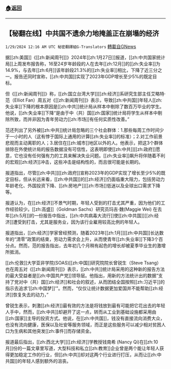 ###  [:house:返回](README.md)
---


## 【秘翻在线】中共国不遗余力地掩盖正在崩塌的经济
`1/29/2024 12:16 AM UTC 秘密翻譯組G-Translators` [轉載自GNews](https://gnews.org/articles/2261188)

据[[zh:美国]]《[[zh:新闻周刊]]》2024年[[zh:1月27日]]报道，[[zh:中共国家统计局]]上周发布报告称，16至24岁年龄段的人在去年[[zh:12月]]的[[zh:失业率]]为14.9%，与去年[[zh:6月]]该年龄段21.3%的[[zh:失业率]]相比，下降了近三分之一。报告还同时宣称，[[zh:中共国]]实现了2023年GDP增长至少5%的既定目标。

但《[[zh:新闻周刊]]》称，[[zh:国立台湾大学]][[zh:经济]]系研究生部主任艾略特·范（Elliot Fan）周五对《[[zh:新闻周刊]]》表示，导致[[zh:中共国]]年轻人[[zh:失业率]]下降的根本原因是[[zh:中共]]统计局从样本中剔除了数百万毕业的学生。他说，[[zh:失业率]]下降“是由于中（共）国[[zh:国家]]统计局将学生从样本中剔除所致，而并非因为青年劳动力[[zh:市场]]有任何实质性改善。”

范还列出了另外被[[zh:中共]]统计局忽略的三个社会群体：1.那些每周工作时间少于一小时的人（这有悖于国际上通用的计算[[zh:失业率]]的标准）；2.对工作前景悲观而主动离职的人；3.居住在[[zh:城市]]地区以外的人。他表示，把这3个群体排除在外使统计局的报告数据没有可信性，这表明即使[[zh:中共]][[zh:政府]]愿意，它也没有任何强有力的工具来解决失业问题。[[zh:失业率]]飙升将伴随着不利的宏观[[zh:经济]]冲击，这些冲击是结构性的，而且很可能是长期的。

报道指出，尽管[[zh:中共]][[zh:政府]]宣称2023年的GDP实现了增长至少5%的既定目标，但从长远来看，[[zh:中共国]]的[[zh:经济]]仍面临重大阻力，包括劳动力年龄老化、外国投资下降、[[zh:房地产]][[zh:市场]]低迷以及全球出口需求下降等。

报道认为，在[[zh:经济]]不景气时期，年轻人受到的打击尤其严重，因为他们的工作经验较少。[[zh:高盛]]（Goldman Sachs）研究员玛吉·魏(Maggie Wei) 在去年[[zh:5月]]的一份报告中指出，[[zh:中共病毒大流行]]使[[zh:中共国]][[zh:经济]]遭受到打击，尤其是服务业，因为该行业雇用较高比例的年轻人。

报道指出，[[zh:经济]]学家曾经预测，随着2023年[[zh:1月]][[zh:中共国]]长达数年的“清零”政策的结束，劳动力需求会上升，从而使青年[[zh:失业率]]下降3个百分点。然而，范的报告指出，去年初几个月稍有起色的增长却被夏季毕业生的激增所抵消。

[[zh:伦敦]]大学亚非学院(SOAS)[[zh:中国]]研究院院长曾锐生（Steve Tsang）也在周五对《[[zh:新闻周刊]]》表示，[[zh:中共]]统计局采用的这种新的报告方法的最大受益者是[[zh:中国共产党]]领导层。他指出，用新的方法统计出的数据“支持了党对中（共）国[[zh:经济]]和社会的叙述，从而团结全国按照[[zh:习近平]]的指示去追求‘[[zh:中国梦]]’”。然而，“仅仅让统计数据更加爱国并不能帮助[[zh:经济]]恢复失去的动力，”

曾锐生表示，刺激[[zh:经济]]最有效的方法是将钱放到最有可能把它花出去的年轻人手中，然而，[[zh:中共]]却避开了这一点，转而从工业到基础设施都采用由[[zh:国家]]主导的投资方式。他说，在[[zh:中共国]]，钱没有直接流向消费大众，也没有流向健康，医保以及社安等服务领域，而正是这些服务可以减少相对贫困人口为生病和其他突发[[zh:事件]]而存储资金。

报道最后指出，[[zh:西北大学]][[zh:经济]]学教授钱南希 (Nancy Qi)在[[zh:10月]]份的一篇文章里写道，大型科技和私立[[zh:教育]]企业曾是两个能让年轻人获得更加稳定工作的行业，但[[zh:中共]]却对这两个行业进行打压，从而让[[zh:中共国]]的年轻人感到额外的沮丧。
